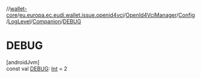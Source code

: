 //[wallet-core](../../../../../../index.md)/[eu.europa.ec.eudi.wallet.issue.openid4vci](../../../../index.md)/[OpenId4VciManager](../../../index.md)/[Config](../../index.md)/[LogLevel](../index.md)/[Companion](index.md)/[DEBUG](-d-e-b-u-g.md)

# DEBUG

[androidJvm]\
const val [DEBUG](-d-e-b-u-g.md): [Int](https://kotlinlang.org/api/latest/jvm/stdlib/kotlin/-int/index.html) = 2
